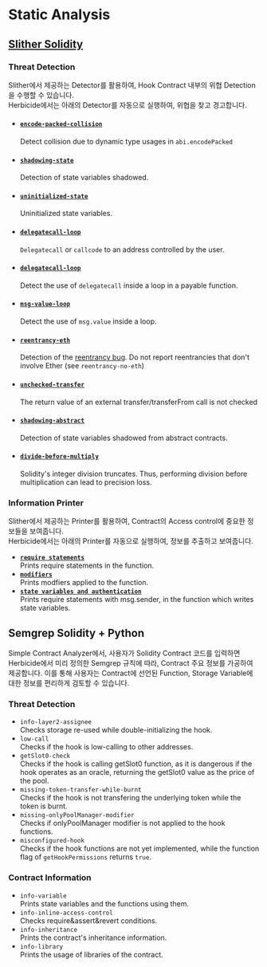 # Static Analysis

## [Slither Solidity](https://github.com/crytic/slither)

### Threat Detection

Slither에서 제공하는 Detector를 활용하여, Hook Contract 내부의 위협 Detection을 수행할 수 있습니다.\
Herbicide에서는 아래의 Detector를 자동으로 실행하여, 위협을 찾고 경고합니다.

*   #### [`encode-packed-collision`](https://github.com/crytic/slither/wiki/Detector-Documentation#abi-encodepacked-collision)

    Detect collision due to dynamic type usages in `abi.encodePacked`
*   #### [`shadowing-state`](https://github.com/crytic/slither/wiki/Detector-Documentation#state-variable-shadowing)

    Detection of state variables shadowed.
*   #### [`uninitialized-state`](https://github.com/crytic/slither/wiki/Detector-Documentation#uninitialized-state-variables)

    Uninitialized state variables.
*   #### [`delegatecall-loop`](https://github.com/crytic/slither/wiki/Detector-Documentation#controlled-delegatecall)

    `Delegatecall` or `callcode` to an address controlled by the user.
*   #### [`delegatecall-loop`](https://github.com/crytic/slither/wiki/Detector-Documentation#payable-functions-using-delegatecall-inside-a-loop)

    Detect the use of `delegatecall` inside a loop in a payable function.
*   #### [`msg-value-loop`](https://github.com/crytic/slither/wiki/Detector-Documentation#msgvalue-inside-a-loop)

    Detect the use of `msg.value` inside a loop.
*   #### [`reentrancy-eth`](https://github.com/crytic/slither/wiki/Detector-Documentation#reentrancy-vulnerabilities)

    Detection of the [reentrancy bug](https://github.com/trailofbits/not-so-smart-contracts/tree/master/reentrancy). Do not report reentrancies that don't involve Ether (see `reentrancy-no-eth`)
*   #### [`unchecked-transfer`](https://github.com/crytic/slither/wiki/Detector-Documentation#unchecked-transfer)

    The return value of an external transfer/transferFrom call is not checked
*   #### [`shadowing-abstract`](https://github.com/crytic/slither/wiki/Detector-Documentation#state-variable-shadowing-from-abstract-contracts)

    Detection of state variables shadowed from abstract contracts.
*   #### [`divide-before-multiply`](https://github.com/crytic/slither/wiki/Detector-Documentation#divide-before-multiply)

    Solidity's integer division truncates. Thus, performing division before multiplication can lead to precision loss.



### Information Printer

Slither에서 제공하는 Printer를 활용하여, Contract의 Access control에 중요한 정보들을 보여줍니다.\
Herbicide에서는 아래의 Printer를 자동으로 실행하여, 정보를 추출하고 보여줍니다.

* [**`require statements`**](https://github.com/crytic/slither/wiki/Printer-documentation#require)\
  Prints require statements in the function.
* [**`modifiers`**](https://github.com/crytic/slither/wiki/Printer-documentation#modifiers)\
  Prints modfiers applied to the function.
* [**`state variables and authentication`**](https://github.com/crytic/slither/wiki/Printer-documentation#variables-written-and-authorization)\
  Prints require statements with msg.sender, in the function which writes state variables.



## Semgrep Solidity + Python

Simple Contract Analyzer에서, 사용자가 Solidity Contract 코드를 입력하면 Herbicide에서 미리 정의한 Semgrep 규칙에 따라, Contract 주요 정보를 가공하여 제공합니다. 이를 통해 사용자는 Contract에 선언된 Function, Storage Variable에 대한 정보를 편리하게 검토할 수 있습니다.

### Threat Detection

* `info-layer2-assignee`\
  Checks storage re-used while double-initializing the hook.
* `low-call`\
  Checks if the hook is low-calling to other addresses.
* `getSlot0-check`\
  Checks if the hook is calling getSlot0 function, as it is dangerous if the hook operates as an oracle, returning the getSlot0 value as the price of the pool.
* `missing-token-transfer-while-burnt`\
  Checks if the hook is not transfering the underlying token while the token is burnt.
* `missing-onlyPoolManager-modifier`\
  Checks if onlyPoolManager modifier is not applied to the hook functions.
* `misconfigured-hook`\
  Checks if the hook functions are not yet implemented, while the function flag of `getHookPermissions` returns `true`.

### Contract Information

* `info-variable`\
  Prints state variables and the functions using them.&#x20;
* `info-inline-access-control`\
  Checks require\&assert\&revert conditions.
* `info-inheritance`\
  Prints the contract's inheritance information.
* `info-library`\
  Prints the usage of libraries of the contract.











